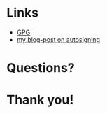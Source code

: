 # Links

* [GPG](https://gpg.net)
* [my blog-post on autosigning](https://andreas.heigl.org/??)



# Questions?



# Thank you!
